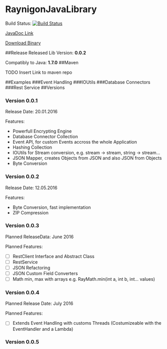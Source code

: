 # RaynigonJavaLibrary
Build Status: [![Build Status](https://travis-ci.org/RccNet/RaynigonJavaLibrary.svg?branch=master)](https://travis-ci.org/RccNet/RaynigonJavaLibrary)

[JavaDoc Link](http://rccnet.de/javadoc/rayjavalib/index.html)

[Download Binary](http://rccnet.de/index.php/downloads/download/4-java/2-ray-java-lib)

##Release
Released Lib Version: **0.0.2**

Compatibly to Java: **1.7.0**
##Maven

TODO Insert Link to maven repo

##Examples
###Event Handling
###IOUtils
###Database Connectors
###Rest Service
##Versions
### Version 0.0.1
Release Date: 20.01.2016

Features:
- Powerfull Encrypting Engine
- Database Connector Collection
- Event API, for custom Events accross the whole Application
- Hashing Collection
- IOUtils for Stream conversion, e.g. stream -> stream, string -> stream...
- JSON Mapper, creates Objects from JSON and also JSON from Objects
- Byte Conversion

### Version 0.0.2
Release Date: 12.05.2016

Features:
- Byte Conversion, fast implementation
- ZIP Compression

### Version 0.0.3
Planned ReleaseData: June 2016

Planned Features:
- [ ] RestClient Interface and Abstract Class
- [ ] RestService 
- [ ] JSON Refactoring
- [ ] JSON Custom Field Converters
- [ ] Math min, max with arrays e.g. RayMath.min(int a, int b, int... values)

### Version 0.0.4
Planned Release Date: July 2016

Planned Features:
  - [ ] Extends Event Handling with customs Threads (Costumizeable with the EventHandler and a Lambda)

### Version 0.0.5
